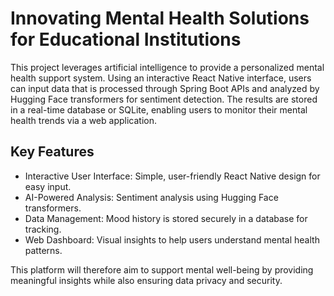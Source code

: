 #  Innovating Mental Health Solutions for Educational Institutions
This project leverages artificial intelligence to provide a personalized mental health support system. Using an interactive React Native interface, users can input data that is processed through Spring Boot APIs and analyzed by Hugging Face transformers for sentiment detection. The results are stored in a real-time database or SQLite, enabling users to monitor their mental health trends via a web application.
## Key Features
<ul>
<li>Interactive User Interface: Simple, user-friendly React Native design for easy input.
<li>AI-Powered Analysis: Sentiment analysis using Hugging Face transformers.
<li>Data Management: Mood history is stored securely in a database for tracking.
<li>Web Dashboard: Visual insights to help users understand mental health patterns.
</ul>
This platform will therefore aim to support mental well-being by providing meaningful insights while also ensuring data privacy and security.
